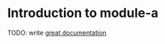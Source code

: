 # Introduction to module-a

TODO: write [great documentation](http://jacobian.org/writing/what-to-write/)
